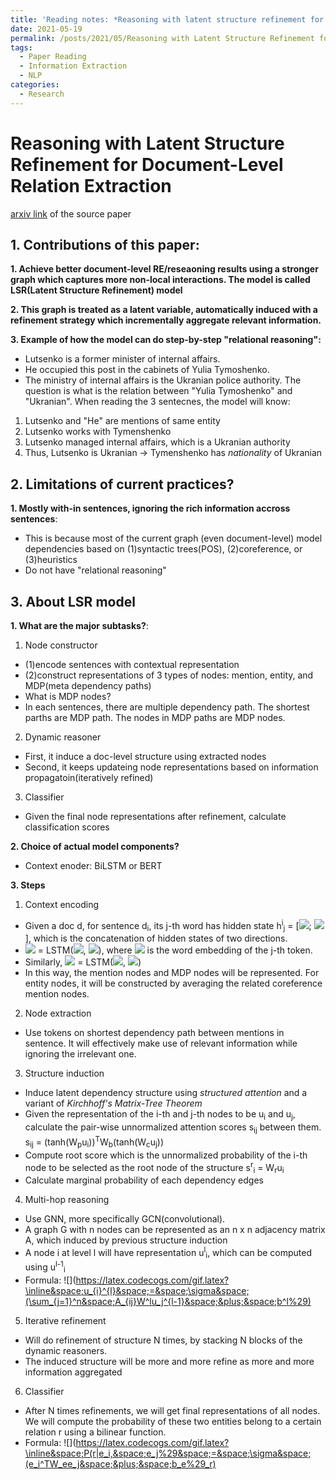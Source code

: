 ```yaml
---
title: 'Reading notes: *Reasoning with latent structure refinement for document-level relation extraction*'
date: 2021-05-19
permalink: /posts/2021/05/Reasoning with Latent Structure Refinement for Document-Level Relation Extraction/
tags:
  - Paper Reading
  - Information Extraction
  - NLP
categories:
  - Research
---
```



Reasoning with Latent Structure Refinement for Document-Level Relation Extraction
======

[arxiv link](https://arxiv.org/abs/2005.06312) of the source paper

## 1. Contributions of this paper:

**1. Achieve better document-level RE/reseaoning results using a stronger graph which captures more non-local interactions. The model is called LSR(Latent Structure Refinement) model**

**2. This graph is treated as a latent variable, automatically induced with a refinement strategy which incrementally aggregate relevant information.**

**3. Example of how the model can do step-by-step "relational reasoning":**
- Lutsenko is a former minister of internal affairs.
- He occupied this post in the cabinets of Yulia Tymoshenko.
- The ministry of internal affairs is the Ukranian police authority.
The question is what is the relation between "Yulia Tymoshenko" and "Ukranian". When reading the 3 sentecnes, the model will know:
1. Lutsenko and "He" are mentions of same entity
2. Lutsenko works with Tymenshenko
3. Lutsenko managed internal affairs, which is a Ukranian authority
4. Thus, Lutsenko is Ukranian -> Tymenshenko has *nationality* of Ukranian


## 2. Limitations of current practices?

**1. Mostly with-in sentences, ignoring the rich information accross sentences**: 
- This is because most of the current graph (even document-level) model dependencies based on (1)syntactic trees(POS), (2)coreference, or (3)heuristics
- Do not have "relational reasoning"


## 3. About LSR model

**1. What are the major subtasks?**: 
1. Node constructor 
- (1)encode sentences with contextual representation
- (2)construct representations of 3 types of nodes: mention, entity, and MDP(meta dependency paths)
- What is MDP nodes?
- In each sentences, there are multiple dependency path. The shortest parths are MDP path. The nodes in MDP paths are MDP nodes.
2. Dynamic reasoner
- First, it induce a doc-level structure using extracted nodes
- Second, it keeps updateing node representations based on information propagatoin(iteratively refined)
3. Classifier 
- Given the final node representations after refinement, calculate classification scores

**2. Choice of actual model components?**
- Context enoder: BiLSTM or BERT


**3. Steps**
1. Context encoding
- Given a doc d, for sentence d<sub>i</sub>, its j-th word has hidden state h<sup>i</sup><sub>j</sub> = [![](https://latex.codecogs.com/gif.latex?\inline&space;\overleftarrow{h_{j}^{i}}); ![](https://latex.codecogs.com/gif.latex?\inline&space;\overrightarrow{h_{j}^{i}})], which is the concatenation of hidden states of two directions.
- ![](https://latex.codecogs.com/gif.latex?\inline&space;\overleftarrow{h_{j}^{i}}) = LSTM(![](https://latex.codecogs.com/gif.latex?\inline&space;\overleftarrow{h_{j+1}^{i}}), ![](https://latex.codecogs.com/gif.latex?\inline&space;\gamma_{j}^{i})), where ![](https://latex.codecogs.com/gif.latex?\inline&space;\gamma_{j}^{i}) is the word embedding of the j-th token.
- Similarly, ![](https://latex.codecogs.com/gif.latex?\inline&space;\overrightarrow{h_{j}^{i}}) = LSTM(![](https://latex.codecogs.com/gif.latex?\inline&space;\overrightarrow{h_{j-1}^{i}}), ![](https://latex.codecogs.com/gif.latex?\inline&space;\gamma_{j}^{i}))
- In this way, the mention nodes and MDP nodes will be represented. For entity nodes, it will be constructed by averaging the related coreference mention nodes.
2. Node extraction
- Use tokens on shortest dependency path between mentions in sentence. It will effectively make use of relevant information while ignoring the irrelevant one.
3. Structure induction
- Induce latent dependency structure using *structured attention* and a variant of *Kirchhoff's Matrix-Tree Theorem*
- Given the representation of the i-th and j-th nodes to be u<sub>i</sub> and u<sub>j</sub>, calculate the pair-wise unnormalized attention scores s<sub>ij</sub> between them. s<sub>ij</sub> = (tanh(W<sub>p</sub>u<sub>i</sub>))<sup>T</sup>W<sub>b</sub>(tanh(W<sub>c</sub>u<sub>j</sub>))
- Compute root score which is the unnormalized probability of the i-th node to be selected as the root node of the structure s<sup>r</sup><sub>i</sub> = W<sub>r</sub>u<sub>i</sub>
- Calculate marginal probability of each dependency edges
4. Multi-hop reasoning
- Use GNN, more specifically GCN(convolutional).
- A graph G with n nodes can be represented as an n x n adjacency matrix A, which induced by previous structure induction
- A node i at level l will have representation u<sup>l</sup><sub>i</sub>, which can be computed using u<sup>l-1</sup><sub>i</sub>
- Formula: ![](https://latex.codecogs.com/gif.latex?\inline&space;u_{i}^{l}&space;=&space;\sigma&space;(\sum_{j=1}^n&space;A_{ij}W^lu_j^{l-1}&space;&plus;&space;b^l%29)
5. Iterative refinement
- Will do refinement of structure N times, by stacking N blocks of the dynamic reasoners. 
- The induced structure will be more and more refine as more and more information aggregated
6. Classifier
- After N times refinements, we will get final representations of all nodes. We will compute the probability of these two entities belong to a certain relation r using a bilinear function.
- Formula: ![](https://latex.codecogs.com/gif.latex?\inline&space;P(r|e_i,&space;e_j%29&space;=&space;\sigma&space;(e_i^TW_ee_j&space;&plus;&space;b_e%29_r)
